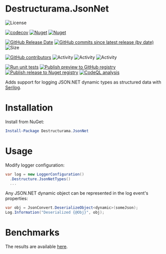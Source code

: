 # Destructurama.JsonNet

![License](https://img.shields.io/github/license/destructurama/json-net)

[![codecov](https://codecov.io/gh/destructurama/json-net/branch/master/graph/badge.svg?token=0ZRHIUEQM4)](https://codecov.io/gh/destructurama/json-net)
[![Nuget](https://img.shields.io/nuget/dt/Destructurama.JsonNet)](https://www.nuget.org/packages/Destructurama.JsonNet)
[![Nuget](https://img.shields.io/nuget/v/Destructurama.JsonNet)](https://www.nuget.org/packages/Destructurama.JsonNet)

[![GitHub Release Date](https://img.shields.io/github/release-date/destructurama/json-net?label=released)](https://github.com/destructurama/json-net/releases)
[![GitHub commits since latest release (by date)](https://img.shields.io/github/commits-since/destructurama/json-net/latest?label=new+commits)](https://github.com/destructurama/json-net/commits/master)
![Size](https://img.shields.io/github/repo-size/destructurama/json-net)

[![GitHub contributors](https://img.shields.io/github/contributors/destructurama/json-net)](https://github.com/destructurama/json-net/graphs/contributors)
![Activity](https://img.shields.io/github/commit-activity/w/destructurama/json-net)
![Activity](https://img.shields.io/github/commit-activity/m/destructurama/json-net)
![Activity](https://img.shields.io/github/commit-activity/y/destructurama/json-net)

[![Run unit tests](https://github.com/destructurama/json-net/actions/workflows/test.yml/badge.svg)](https://github.com/destructurama/json-net/actions/workflows/test.yml)
[![Publish preview to GitHub registry](https://github.com/destructurama/json-net/actions/workflows/publish-preview.yml/badge.svg)](https://github.com/destructurama/json-net/actions/workflows/publish-preview.yml)
[![Publish release to Nuget registry](https://github.com/destructurama/json-net/actions/workflows/publish-release.yml/badge.svg)](https://github.com/destructurama/json-net/actions/workflows/publish-release.yml)
[![CodeQL analysis](https://github.com/destructurama/json-net/actions/workflows/codeql-analysis.yml/badge.svg)](https://github.com/destructurama/json-net/actions/workflows/codeql-analysis.yml)

Adds support for logging JSON.NET dynamic types as structured data with [Serilog](https://serilog.net).

# Installation

Install from NuGet:

```powershell
Install-Package Destructurama.JsonNet
```

# Usage

Modify logger configuration:

```csharp
var log = new LoggerConfiguration()
  .Destructure.JsonNetTypes()
  ...
```

Any JSON.NET dynamic object can be represented in the log event's properties:

```csharp
var obj = JsonConvert.DeserializeObject<dynamic>(someJson);
Log.Information("Deserialized {@Obj}", obj);
```

# Benchmarks

The results are available [here](https://destructurama.github.io/json-net/dev/bench/).
